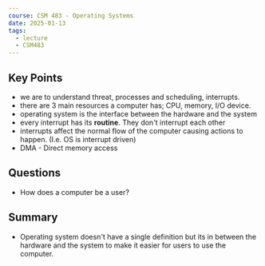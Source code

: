 ```yaml
---
course: CSM 483 - Operating Systems
date: 2025-01-13
tags:
  - lecture
  - CSM483
---
```


## Key Points
- we are to understand threat, processes and scheduling, interrupts.
- there are 3 main resources a computer has; CPU, memory, I/O device.
- operating system is the interface between the hardware and the system
- every interrupt has its **routine**. They don't interrupt each other
- interrupts affect the normal flow of the computer causing actions to happen. (I.e. OS is interrupt driven)
- DMA - Direct memory access

## Questions
- How does a computer be a user?

## Summary
-  Operating system doesn't have a single definition but its in between the hardware and the system to make it easier for users to use the computer.